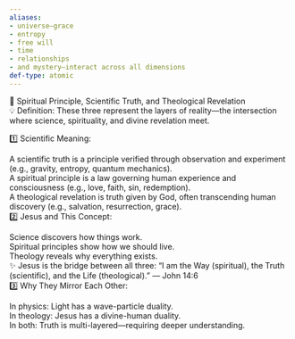 ```yaml
---
aliases:
- universe—grace
- entropy
- free will
- time
- relationships
- and mystery—interact across all dimensions
def-type: atomic
---
```

   
📌 Spiritual Principle, Scientific Truth, and Theological Revelation   
💡 Definition: These three represent the layers of reality—the intersection where science, spirituality, and divine revelation meet.   
   
1️⃣ Scientific Meaning:   
   
A scientific truth is a principle verified through observation and experiment (e.g., gravity, entropy, quantum mechanics).   
A spiritual principle is a law governing human experience and consciousness (e.g., love, faith, sin, redemption).   
A theological revelation is truth given by God, often transcending human discovery (e.g., salvation, resurrection, grace).   
2️⃣ Jesus and This Concept:   
   
Science discovers how things work.   
Spiritual principles show how we should live.   
Theology reveals why everything exists.   
✨ Jesus is the bridge between all three: “I am the Way (spiritual), the Truth (scientific), and the Life (theological).” — John 14:6   
3️⃣ Why They Mirror Each Other:   
   
In physics: Light has a wave-particle duality.   
In theology: Jesus has a divine-human duality.   
In both: Truth is multi-layered—requiring deeper understanding.